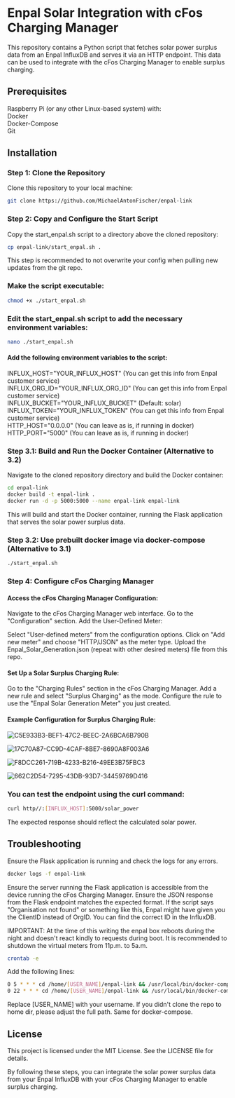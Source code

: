 # Enpal Solar Integration with cFos Charging Manager

This repository contains a Python script that fetches solar power surplus data from an Enpal InfluxDB and serves it via an HTTP endpoint. This data can be used to integrate with the cFos Charging Manager to enable surplus charging.

## Prerequisites
Raspberry Pi (or any other Linux-based system) with:<br />
Docker<br />
Docker-Compose<br />
Git<br />

## Installation

### Step 1: Clone the Repository
Clone this repository to your local machine:

```bash
git clone https://github.com/MichaelAntonFischer/enpal-link
```

### Step 2: Copy and Configure the Start Script
Copy the start_enpal.sh script to a directory above the cloned repository:

```bash
cp enpal-link/start_enpal.sh .
```
This step is recommended to not overwrite your config when pulling new updates from the git repo.

### Make the script executable:

```bash
chmod +x ./start_enpal.sh
```

### Edit the start_enpal.sh script to add the necessary environment variables:

```bash
nano ./start_enpal.sh
```

#### Add the following environment variables to the script:

INFLUX_HOST="YOUR_INFLUX_HOST" (You can get this info from Enpal customer service)<br />
INFLUX_ORG_ID="YOUR_INFLUX_ORG_ID" (You can get this info from Enpal customer service)<br />
INFLUX_BUCKET="YOUR_INFLUX_BUCKET" (Default: solar)<br />
INFLUX_TOKEN="YOUR_INFLUX_TOKEN" (You can get this info from Enpal customer service)<br />
HTTP_HOST="0.0.0.0" (You can leave as is, if running in docker)<br />
HTTP_PORT="5000" (You can leave as is, if running in docker)<br />

### Step 3.1: Build and Run the Docker Container (Alternative to 3.2)
Navigate to the cloned repository directory and build the Docker container:

```bash
cd enpal-link
docker build -t enpal-link .
docker run -d -p 5000:5000 --name enpal-link enpal-link
```

This will build and start the Docker container, running the Flask application that serves the solar power surplus data.

### Step 3.2: Use prebuilt docker image via docker-compose (Alternative to 3.1)
```bash
./start_enpal.sh
```

### Step 4: Configure cFos Charging Manager
#### Access the cFos Charging Manager Configuration:

Navigate to the cFos Charging Manager web interface.
Go to the "Configuration" section.
Add the User-Defined Meter:

Select "User-defined meters" from the configuration options.
Click on "Add new meter" and choose "HTTP/JSON" as the meter type.
Upload the Enpal_Solar_Generation.json (repeat with other desired meters) file from this repo.

#### Set Up a Solar Surplus Charging Rule:

Go to the "Charging Rules" section in the cFos Charging Manager.
Add a new rule and select "Surplus Charging" as the mode.
Configure the rule to use the "Enpal Solar Generation Meter" you just created.

#### Example Configuration for Surplus Charging Rule:
![C5E933B3-BEF1-47C2-BEEC-2A6BCA6B790B](https://github.com/MichaelAntonFischer/enpal-link/assets/93607398/b6a0688f-075f-4ba8-8b62-b2e5247ece27)

![17C70A87-CC9D-4CAF-8BE7-8690A8F003A6](https://github.com/MichaelAntonFischer/enpal-link/assets/93607398/0f45e0ac-276c-40e2-ac22-56fe7732cd82)

![F8DCC261-719B-4233-B216-49EE3B75FBC3](https://github.com/MichaelAntonFischer/enpal-link/assets/93607398/0b213aea-8797-456a-a3b2-dce3fc153183)

![662C2D54-7295-43DB-93D7-34459769D416](https://github.com/MichaelAntonFischer/enpal-link/assets/93607398/d9c02426-fb3e-487f-ba8e-23739b82eb98)

### You can test the endpoint using the curl command:

```bash
curl http//:[INFLUX_HOST]:5000/solar_power
```

The expected response should reflect the calculated solar power.

## Troubleshooting

Ensure the Flask application is running and check the logs for any errors.
```bash
docker logs -f enpal-link
```
Ensure the server running the Flask application is accessible from the device running the cFos Charging Manager.
Ensure the JSON response from the Flask endpoint matches the expected format.
If the script says "Organisation not found" or something like this, Enpal might have given you the ClientID instead of OrgID. You can find the correct ID in the InfluxDB.

IMPORTANT:
At the time of this writing the enpal box reboots during the night and doesn't react kindly to requests during boot. It is recommended to shutdown the virtual meters from 11p.m. to 5a.m.

```bash
crontab -e
```
Add the following lines:
```bash
0 5 * * * cd /home/[USER_NAME]/enpal-link && /usr/local/bin/docker-compose up -d >>>
0 22 * * * cd /home/[USER_NAME]/enpal-link && /usr/local/bin/docker-compose down >>>
```

Replace [USER_NAME] with your username. If you didn't clone the repo to home dir, please adjust the full path. Same for docker-compose.


## License

This project is licensed under the MIT License. See the LICENSE file for details.

By following these steps, you can integrate the solar power surplus data from your Enpal InfluxDB with your cFos Charging Manager to enable surplus charging.
